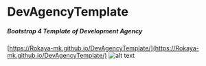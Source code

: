 # DevAgencyTemplate
##### Bootstrap 4 Template of Development Agency
[https://Rokaya-mk.github.io/DevAgencyTemplate/](https://Rokaya-mk.github.io/DevAgencyTemplate/)
![alt text](https://Rokaya-mk.github.io/DevAgencyTemplate/images/demo.png)
